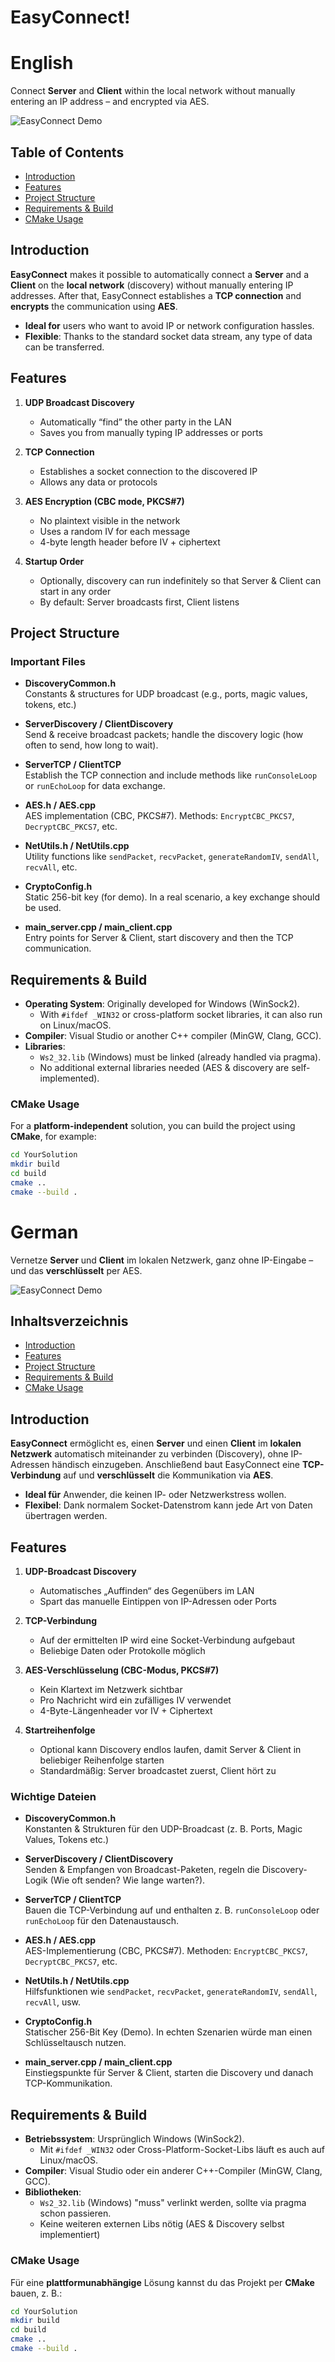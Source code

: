 # EasyConnect!
# English
Connect **Server** and **Client** within the local network without manually entering an IP address – and encrypted via AES.

![EasyConnect Demo](https://i.ibb.co/jHmXpHP/screeni.png)

## Table of Contents
- [Introduction](#introduction)
- [Features](#features)
- [Project Structure](#project-structure)
- [Requirements & Build](#requirements--build)
- [CMake Usage](#cmake-usage)

## Introduction
**EasyConnect** makes it possible to automatically connect a **Server** and a **Client** on the **local network** (discovery) without manually entering IP addresses. After that, EasyConnect establishes a **TCP connection** and **encrypts** the communication using **AES**.

- **Ideal for** users who want to avoid IP or network configuration hassles.  
- **Flexible**: Thanks to the standard socket data stream, any type of data can be transferred.

## Features

1. **UDP Broadcast Discovery**  
   - Automatically “find” the other party in the LAN  
   - Saves you from manually typing IP addresses or ports

2. **TCP Connection**  
   - Establishes a socket connection to the discovered IP  
   - Allows any data or protocols

3. **AES Encryption (CBC mode, PKCS#7)**  
   - No plaintext visible in the network  
   - Uses a random IV for each message  
   - 4-byte length header before IV + ciphertext

4. **Startup Order**  
   - Optionally, discovery can run indefinitely so that Server & Client can start in any order  
   - By default: Server broadcasts first, Client listens

## Project Structure

### Important Files

- **DiscoveryCommon.h**  
  Constants & structures for UDP broadcast (e.g., ports, magic values, tokens, etc.)

- **ServerDiscovery / ClientDiscovery**  
  Send & receive broadcast packets; handle the discovery logic (how often to send, how long to wait).

- **ServerTCP / ClientTCP**  
  Establish the TCP connection and include methods like `runConsoleLoop` or `runEchoLoop` for data exchange.

- **AES.h / AES.cpp**  
  AES implementation (CBC, PKCS#7). Methods: `EncryptCBC_PKCS7`, `DecryptCBC_PKCS7`, etc.

- **NetUtils.h / NetUtils.cpp**  
  Utility functions like `sendPacket`, `recvPacket`, `generateRandomIV`, `sendAll`, `recvAll`, etc.

- **CryptoConfig.h**  
  Static 256-bit key (for demo). In a real scenario, a key exchange should be used.

- **main_server.cpp / main_client.cpp**  
  Entry points for Server & Client, start discovery and then the TCP communication.

## Requirements & Build

- **Operating System**: Originally developed for Windows (WinSock2).  
  - With `#ifdef _WIN32` or cross-platform socket libraries, it can also run on Linux/macOS.
- **Compiler**: Visual Studio or another C++ compiler (MinGW, Clang, GCC).  
- **Libraries**:  
  - `Ws2_32.lib` (Windows) must be linked (already handled via pragma).  
  - No additional external libraries needed (AES & discovery are self-implemented).

### CMake Usage

For a **platform-independent** solution, you can build the project using **CMake**, for example:
```bash
cd YourSolution
mkdir build
cd build
cmake ..
cmake --build .
```
# German
Vernetze **Server** und **Client** im lokalen Netzwerk, ganz ohne IP-Eingabe – und das **verschlüsselt** per AES.

![EasyConnect Demo](https://i.ibb.co/jHmXpHP/screeni.png)

## Inhaltsverzeichnis
- [Introduction](#introduction)
- [Features](#features)
- [Project Structure](#project-structure)
- [Requirements & Build](#requirements--build)
- [CMake Usage](#cmake-usage)


## Introduction
**EasyConnect** ermöglicht es, einen **Server** und einen **Client** im **lokalen Netzwerk** automatisch miteinander zu verbinden (Discovery), ohne IP-Adressen händisch einzugeben. Anschließend baut EasyConnect eine **TCP-Verbindung** auf und **verschlüsselt** die Kommunikation via **AES**.

- **Ideal für** Anwender, die keinen IP- oder Netzwerkstress wollen.  
- **Flexibel**: Dank normalem Socket-Datenstrom kann jede Art von Daten übertragen werden.

## Features

1. **UDP-Broadcast Discovery**  
   - Automatisches „Auffinden“ des Gegenübers im LAN  
   - Spart das manuelle Eintippen von IP-Adressen oder Ports

2. **TCP-Verbindung**  
   - Auf der ermittelten IP wird eine Socket-Verbindung aufgebaut  
   - Beliebige Daten oder Protokolle möglich

3. **AES-Verschlüsselung (CBC-Modus, PKCS#7)**  
   - Kein Klartext im Netzwerk sichtbar  
   - Pro Nachricht wird ein zufälliges IV verwendet  
   - 4-Byte-Längenheader vor IV + Ciphertext

4. **Startreihenfolge**  
   - Optional kann Discovery endlos laufen, damit Server & Client in beliebiger Reihenfolge starten  
   - Standardmäßig: Server broadcastet zuerst, Client hört zu
### Wichtige Dateien

- **DiscoveryCommon.h**  
  Konstanten & Strukturen für den UDP-Broadcast (z. B. Ports, Magic Values, Tokens etc.)  

- **ServerDiscovery / ClientDiscovery**  
  Senden & Empfangen von Broadcast-Paketen, regeln die Discovery-Logik (Wie oft senden? Wie lange warten?).

- **ServerTCP / ClientTCP**  
  Bauen die TCP-Verbindung auf und enthalten z. B. `runConsoleLoop` oder `runEchoLoop` für den Datenaustausch.

- **AES.h / AES.cpp**  
  AES-Implementierung (CBC, PKCS#7). Methoden: `EncryptCBC_PKCS7`, `DecryptCBC_PKCS7`, etc.

- **NetUtils.h / NetUtils.cpp**  
  Hilfsfunktionen wie `sendPacket`, `recvPacket`, `generateRandomIV`, `sendAll`, `recvAll`, usw.

- **CryptoConfig.h**  
  Statischer 256-Bit Key (Demo). In echten Szenarien würde man einen Schlüsseltausch nutzen.

- **main_server.cpp / main_client.cpp**  
  Einstiegspunkte für Server & Client, starten die Discovery und danach TCP-Kommunikation.

## Requirements & Build

- **Betriebssystem**: Ursprünglich Windows (WinSock2).  
  - Mit `#ifdef _WIN32` oder Cross-Platform-Socket-Libs läuft es auch auf Linux/macOS.
- **Compiler**: Visual Studio oder ein anderer C++-Compiler (MinGW, Clang, GCC).  
- **Bibliotheken**:  
  - `Ws2_32.lib` (Windows) "muss" verlinkt werden, sollte via pragma schon passieren.  
  - Keine weiteren externen Libs nötig (AES & Discovery selbst implementiert)

### CMake Usage

Für eine **plattformunabhängige** Lösung kannst du das Projekt per **CMake** bauen, z. B.:

```bash
cd YourSolution
mkdir build
cd build
cmake ..
cmake --build .
```
